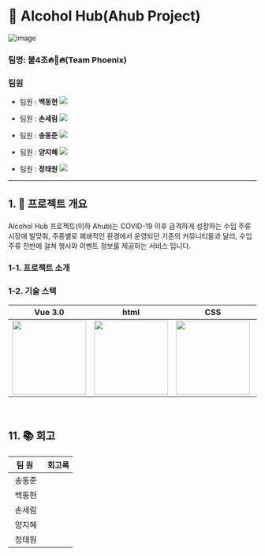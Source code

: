 # 🍷 Alcohol Hub(Ahub Project)
![image](https://github.com/4jo-Phoenix/Alcohol_hub/assets/108782390/09e4c600-a088-4b1b-97d8-9f67b80e7e03)

### 팀명: 불4조🔥🦅🔥(Team Phoenix)
### 팀원

- 팀원 : **백동현**
[<img src="https://img.shields.io/badge/Github-Link-181717?logo=Github">](https://github.com/dongh810)

- 팀원 : **손세림**
[<img src="https://img.shields.io/badge/Github-Link-181717?logo=Github">](https://github.com/bucky1005)

- 팀원 : **송동준**
[<img src="https://img.shields.io/badge/Github-Link-181717?logo=Github">](https://github.com/dongjunsong)

- 팀원 : **양지혜**
[<img src="https://img.shields.io/badge/Github-Link-181717?logo=Github">](https://github.com/Jihye1101)

- 팀원 : **정태원**
[<img src="https://img.shields.io/badge/Github-Link-181717?logo=Github">](https://github.com/t4e1)

---
##  <p id="1">1. 📑 프로젝트 개요</p>
Alcohol Hub 프로젝트(이하 Ahub)는 COVID-19 이후 급격하게 성장하는 수입 주류 시장에 발맞춰, 주종별로 폐쇄적인 환경에서 운영되던 기존의 커뮤니티들과 달리, 수입 주류 전반에 걸쳐 행사와 이벤트 정보를 제공하는 서비스 입니다.
### <p id="1-1">1-1. 프로젝트 소개</p>
> 
### <p id="1-2">1-2. 기술 스택</p>

|Vue 3.0|html|CSS|JavaScript|
|---|---|---|---|
|<img src="https://github.com/beyond-sw-camp/be04-3rd-TeamPhoenix-ahub/blob/feature-post-check/img/Vue.png" height="150" />|<img src="https://github.com/beyond-sw-camp/be04-3rd-TeamPhoenix-ahub/blob/feature-post-check/img/css.png" height="150" />|<img src="https://github.com/beyond-sw-camp/be04-3rd-TeamPhoenix-ahub/blob/feature-post-check/img/html.png" height="150" />|<img src="https://github.com/beyond-sw-camp/be04-3rd-TeamPhoenix-ahub/blob/feature-post-check/img/js.png" height="150" />|

<br>

## <p id="11">11. 📚 회고</p>

|&nbsp;&nbsp;팀&nbsp;원&nbsp;&nbsp;&nbsp;|회고록|
|:---:|---|
|송동준||
|백동현||
|손세림||
|양지혜||
|정태원||
